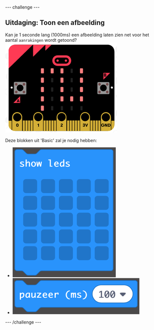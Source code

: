 --- challenge ---

## Uitdaging: Toon een afbeelding	
Kan je 1 seconde lang (1000ms) een afbeelding laten zien net voor het aantal `aanrakingen` wordt getoond?  
![screenshot](images/frustration-start-img.png)

Deze blokken uit 'Basic' zal je nodig hebben:
+ ![screenshot](images/frustration-blocks.png)
+ ![screenshot](images/frustration-blocks2.png)

--- /challenge ---